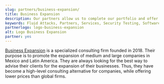 ```yaml
---
slug: partners/business-expansion/
title: Business Expansion
description: Our partners allow us to complete our portfolio and offer better security testing services. Get to know them and become one of them.
keywords: Fluid Attacks, Partners, Services, Security Testing, Software Development, Pentesting, Ethical Hacking
partnerlogo: logo-business-expansion
alt: Logo Business Expansion
partner: yes
---
```


[Business Expansion](https://bexcpartners.com/?page_id=6817&lang=en) is
a specialized consulting firm founded in 2018. Their purpose is to
promote the expansion of medium and large companies in Mexico and Latin
America. They are always looking for the best way to advise their
clients for the expansion of their businesses. Thus, they have become a
high-level consulting alternative for companies, while offering lower
prices than global firms.

